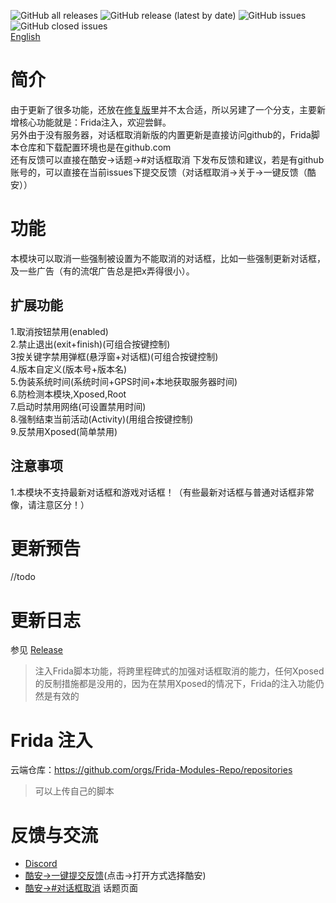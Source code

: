 ![GitHub all releases](https://img.shields.io/github/downloads/Xposed-Modules-Repo/com.mhook.dialog.new/total?color=1&style=plastic) 
![GitHub release (latest by date)](https://img.shields.io/github/v/release/Xposed-Modules-Repo/com.mhook.dialog.new?style=plastic)
![GitHub issues](https://img.shields.io/github/issues-raw/Xposed-Modules-Repo/com.mhook.dialog.new?style=plastic)
![GitHub closed issues](https://img.shields.io/github/issues-closed-raw/Xposed-Modules-Repo/com.mhook.dialog.new?style=plastic)  
[English](https://github.com/Xposed-Modules-Repo/com.mhook.dialog.new/blob/main/README_EN.md)  
# 简介
由于更新了很多功能，还放在[修复版](https://github.com/Xposed-Modules-Repo/com.mhook.dialog.fix)里并不太合适，所以另建了一个分支，主要新增核心功能就是：Frida注入，欢迎尝鲜。  
另外由于没有服务器，对话框取消新版的内置更新是直接访问github的，Frida脚本仓库和下载配置环境也是在github.com  
还有反馈可以直接在酷安->话题->#对话框取消 下发布反馈和建议，若是有github账号的，可以直接在当前issues下提交反馈（对话框取消->关于->一键反馈（酷安））  
# 功能
本模块可以取消一些强制被设置为不能取消的对话框，比如一些强制更新对话框，及一些广告（有的流氓广告总是把x弄得很小）。

## 扩展功能
1.取消按钮禁用(enabled)  
2.禁止退出(exit+finish)(可组合按键控制)  
3按关键字禁用弹框(悬浮窗+对话框)(可组合按键控制)  
4.版本自定义(版本号+版本名)  
5.伪装系统时间(系统时间+GPS时间+本地获取服务器时间)  
6.防检测本模块,Xposed,Root  
7.启动时禁用网络(可设置禁用时间)  
8.强制结束当前活动(Activity)(用组合按键控制)  
9.反禁用Xposed(简单禁用)  
## 注意事项
1.本模块不支持最新对话框和游戏对话框！（有些最新对话框与普通对话框非常像，请注意区分！）  

# 更新预告
//todo
# 更新日志
参见 [Release](https://github.com/Xposed-Modules-Repo/com.mhook.dialog.new/releases)  
> 注入Frida脚本功能，将跨里程碑式的加强对话框取消的能力，任何Xposed的反制措施都是没用的，因为在禁用Xposed的情况下，Frida的注入功能仍然是有效的
# Frida 注入
云端仓库：https://github.com/orgs/Frida-Modules-Repo/repositories
> 可以上传自己的脚本  
# 反馈与交流
- [Discord](https://discord.gg/hDNx5mYGtA)      
- [酷安->一键提交反馈](https://www.coolapk.com/feed/writer?type=topic&tag=对话框取消)(点击->打开方式选择酷安)  
- [酷安->#对话框取消](https://www.coolapk.com/t/%E5%AF%B9%E8%AF%9D%E6%A1%86%E5%8F%96%E6%B6%88) 话题页面
